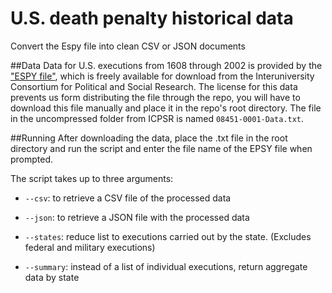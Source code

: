 U.S. death penalty historical data
==================

Convert the Espy file into clean CSV or JSON documents

##Data
Data for U.S. executions from 1608 through 2002 is provided by the ["ESPY file"](http://www.icpsr.umich.edu/icpsrweb/NACJD/studies/8451?archive=NACJD&q=espy&searchSource=revise), which is freely available for download from the Interuniversity Consortium for Political and Social Research. The license for this data prevents us form distributing the file through the repo, you will have to download this file manually and place it in the repo's root directory. The file in the uncompressed folder from ICPSR is named `08451-0001-Data.txt`.

##Running
After downloading the data, place the .txt file in the root directory and run the script and enter the file name of the EPSY file when prompted.

The script takes up to three arguments:

+ `--csv`: to retrieve a CSV file of the processed data

+ `--json`: to retrieve a JSON file with the processed data

+ `--states`: reduce list to executions carried out by the state. (Excludes federal and military executions)

+ `--summary`: instead of a list of individual executions, return aggregate data by state